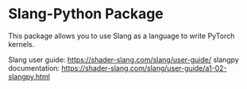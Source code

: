 # Slang-Python Package

This package allows you to use Slang as a language to write
PyTorch kernels.

Slang user guide: https://shader-slang.com/slang/user-guide/
slangpy documentation: https://shader-slang.com/slang/user-guide/a1-02-slangpy.html



